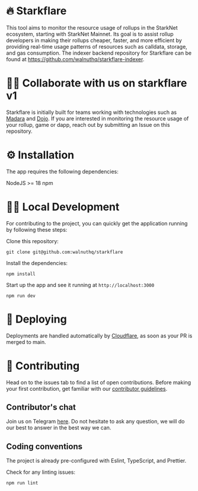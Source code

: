 # 🔥 Starkflare

This tool aims to monitor the resource usage of rollups in the StarkNet ecosystem, starting with StarkNet Mainnet. Its goal is to assist rollup developers in making their rollups cheaper, faster, and more efficient by providing real-time usage patterns of resources such as calldata, storage, and gas consumption. The indexer backend repository for Starkflare can be found at https://github.com/walnuthq/starkflare-indexer.

# 🙋‍♀️ Collaborate with us on starkflare v1

Starkflare is initially built for teams working with technologies such as [Madara](https://www.madara.zone/) and [Dojo](https://dojoengine.com/en/). If you are interested in monitoring the resource usage of your rollup, game or dapp, reach out by submitting an Issue on this repository.

# ⚙️ Installation

The app requires the following dependencies:

NodeJS >= 18
npm

# 👩‍💻 Local Development

For contributing to the project, you can quickly get the application running by following these steps:

Clone this repository:

```
git clone git@github.com:walnuthq/starkflare
```

Install the dependencies:

```
npm install
```

Start up the app and see it running at `http://localhost:3000`

```
npm run dev
```

# 🚀 Deploying

Deployments are handled automatically by [Cloudflare](https://www.cloudflare.com/), as soon as your PR is merged to main.

# 🤗 Contributing

Head on to the issues tab to find a list of open contributions. Before making your first contribution, get familiar with our [contributor guidelines](https://github.com/walnuthq/starkflare/issues/12).

## Contributor's chat

Join us on Telegram [here](https://t.me/+DYI4FMia43I1NDI8). Do not hesitate to ask any question, we will do our best to answer in the best way we can.

## Coding conventions

The project is already pre-configured with Eslint, TypeScript, and Prettier.

Check for any linting issues:

```
npm run lint
```
